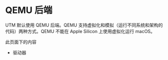 # QEMU 后端

UTM 默认使用 QEMU 后端。QEMU 支持虚拟化和模拟（运行不同系统和架构的代码）两种方式。QEMU 不能在 Apple Silicon 上使用虚拟化运行 macOS。



此页面下的内容

* 驱动器
